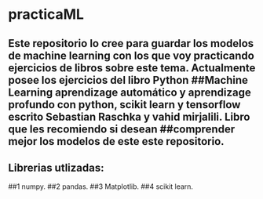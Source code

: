 # practicaML
## Este repositorio lo cree para guardar los modelos de machine learning con los que voy practicando ejercicios de libros sobre este tema. Actualmente posee los ejercicios del libro Python ##Machine Learning aprendizage automático y aprendizage profundo con python, scikit learn y tensorflow escrito Sebastian Raschka y vahid mirjalili. Libro que les recomiendo si desean ##comprender mejor los modelos de este este repositorio.
## Librerias utlizadas: 
##1 numpy.
##2 pandas.
##3 Matplotlib.
##4 scikit learn.

